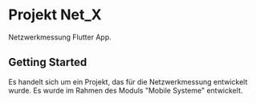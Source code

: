 # Projekt Net_X

Netzwerkmessung Flutter App.

## Getting Started

Es handelt sich um ein Projekt, das für die Netzwerkmessung entwickelt wurde. 
Es wurde im Rahmen des Moduls "Mobile Systeme" entwickelt.
